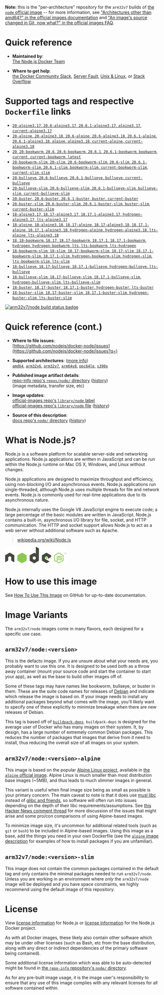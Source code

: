 <!--

********************************************************************************

WARNING:

    DO NOT EDIT "node/README.md"

    IT IS AUTO-GENERATED

    (from the other files in "node/" combined with a set of templates)

********************************************************************************

-->

**Note:** this is the "per-architecture" repository for the `arm32v7` builds of [the `node` official image](https://hub.docker.com/_/node) -- for more information, see ["Architectures other than amd64?" in the official images documentation](https://github.com/docker-library/official-images#architectures-other-than-amd64) and ["An image's source changed in Git, now what?" in the official images FAQ](https://github.com/docker-library/faq#an-images-source-changed-in-git-now-what).

# Quick reference

-	**Maintained by**:  
	[The Node.js Docker Team](https://github.com/nodejs/docker-node)

-	**Where to get help**:  
	[the Docker Community Slack](https://dockr.ly/comm-slack), [Server Fault](https://serverfault.com/help/on-topic), [Unix & Linux](https://unix.stackexchange.com/help/on-topic), or [Stack Overflow](https://stackoverflow.com/help/on-topic)

# Supported tags and respective `Dockerfile` links

-	[`20-alpine3.17`, `20.6-alpine3.17`, `20.6.1-alpine3.17`, `alpine3.17`, `current-alpine3.17`](https://github.com/nodejs/docker-node/blob/1a2a796a6fecfda1f23f24551f2937f6b61830c6/20/alpine3.17/Dockerfile)
-	[`20-alpine`, `20-alpine3.18`, `20.6-alpine`, `20.6-alpine3.18`, `20.6.1-alpine`, `20.6.1-alpine3.18`, `alpine`, `alpine3.18`, `current-alpine`, `current-alpine3.18`](https://github.com/nodejs/docker-node/blob/1a2a796a6fecfda1f23f24551f2937f6b61830c6/20/alpine3.18/Dockerfile)
-	[`20`, `20-bookworm`, `20.6`, `20.6-bookworm`, `20.6.1`, `20.6.1-bookworm`, `bookworm`, `current`, `current-bookworm`, `latest`](https://github.com/nodejs/docker-node/blob/1a2a796a6fecfda1f23f24551f2937f6b61830c6/20/bookworm/Dockerfile)
-	[`20-bookworm-slim`, `20-slim`, `20.6-bookworm-slim`, `20.6-slim`, `20.6.1-bookworm-slim`, `20.6.1-slim`, `bookworm-slim`, `current-bookworm-slim`, `current-slim`, `slim`](https://github.com/nodejs/docker-node/blob/1a2a796a6fecfda1f23f24551f2937f6b61830c6/20/bookworm-slim/Dockerfile)
-	[`20-bullseye`, `20.6-bullseye`, `20.6.1-bullseye`, `bullseye`, `current-bullseye`](https://github.com/nodejs/docker-node/blob/1a2a796a6fecfda1f23f24551f2937f6b61830c6/20/bullseye/Dockerfile)
-	[`20-bullseye-slim`, `20.6-bullseye-slim`, `20.6.1-bullseye-slim`, `bullseye-slim`, `current-bullseye-slim`](https://github.com/nodejs/docker-node/blob/1a2a796a6fecfda1f23f24551f2937f6b61830c6/20/bullseye-slim/Dockerfile)
-	[`20-buster`, `20.6-buster`, `20.6.1-buster`, `buster`, `current-buster`](https://github.com/nodejs/docker-node/blob/1a2a796a6fecfda1f23f24551f2937f6b61830c6/20/buster/Dockerfile)
-	[`20-buster-slim`, `20.6-buster-slim`, `20.6.1-buster-slim`, `buster-slim`, `current-buster-slim`](https://github.com/nodejs/docker-node/blob/1a2a796a6fecfda1f23f24551f2937f6b61830c6/20/buster-slim/Dockerfile)
-	[`18-alpine3.17`, `18.17-alpine3.17`, `18.17.1-alpine3.17`, `hydrogen-alpine3.17`, `lts-alpine3.17`](https://github.com/nodejs/docker-node/blob/8c40f63ed62b2fde41903b097391b74f15f32cea/18/alpine3.17/Dockerfile)
-	[`18-alpine`, `18-alpine3.18`, `18.17-alpine`, `18.17-alpine3.18`, `18.17.1-alpine`, `18.17.1-alpine3.18`, `hydrogen-alpine`, `hydrogen-alpine3.18`, `lts-alpine`, `lts-alpine3.18`](https://github.com/nodejs/docker-node/blob/8c40f63ed62b2fde41903b097391b74f15f32cea/18/alpine3.18/Dockerfile)
-	[`18`, `18-bookworm`, `18.17`, `18.17-bookworm`, `18.17.1`, `18.17.1-bookworm`, `hydrogen`, `hydrogen-bookworm`, `lts`, `lts-bookworm`, `lts-hydrogen`](https://github.com/nodejs/docker-node/blob/1a4f3d2d0c914b4468ba9675cedf70a2f4f0f82d/18/bookworm/Dockerfile)
-	[`18-bookworm-slim`, `18-slim`, `18.17-bookworm-slim`, `18.17-slim`, `18.17.1-bookworm-slim`, `18.17.1-slim`, `hydrogen-bookworm-slim`, `hydrogen-slim`, `lts-bookworm-slim`, `lts-slim`](https://github.com/nodejs/docker-node/blob/1a4f3d2d0c914b4468ba9675cedf70a2f4f0f82d/18/bookworm-slim/Dockerfile)
-	[`18-bullseye`, `18.17-bullseye`, `18.17.1-bullseye`, `hydrogen-bullseye`, `lts-bullseye`](https://github.com/nodejs/docker-node/blob/1a4f3d2d0c914b4468ba9675cedf70a2f4f0f82d/18/bullseye/Dockerfile)
-	[`18-bullseye-slim`, `18.17-bullseye-slim`, `18.17.1-bullseye-slim`, `hydrogen-bullseye-slim`, `lts-bullseye-slim`](https://github.com/nodejs/docker-node/blob/1a4f3d2d0c914b4468ba9675cedf70a2f4f0f82d/18/bullseye-slim/Dockerfile)
-	[`18-buster`, `18.17-buster`, `18.17.1-buster`, `hydrogen-buster`, `lts-buster`](https://github.com/nodejs/docker-node/blob/1a4f3d2d0c914b4468ba9675cedf70a2f4f0f82d/18/buster/Dockerfile)
-	[`18-buster-slim`, `18.17-buster-slim`, `18.17.1-buster-slim`, `hydrogen-buster-slim`, `lts-buster-slim`](https://github.com/nodejs/docker-node/blob/1a4f3d2d0c914b4468ba9675cedf70a2f4f0f82d/18/buster-slim/Dockerfile)

[![arm32v7/node build status badge](https://img.shields.io/jenkins/s/https/doi-janky.infosiftr.net/job/multiarch/job/arm32v7/job/node.svg?label=arm32v7/node%20%20build%20job)](https://doi-janky.infosiftr.net/job/multiarch/job/arm32v7/job/node/)

# Quick reference (cont.)

-	**Where to file issues**:  
	[https://github.com/nodejs/docker-node/issues](https://github.com/nodejs/docker-node/issues?q=)

-	**Supported architectures**: ([more info](https://github.com/docker-library/official-images#architectures-other-than-amd64))  
	[`amd64`](https://hub.docker.com/r/amd64/node/), [`arm32v6`](https://hub.docker.com/r/arm32v6/node/), [`arm32v7`](https://hub.docker.com/r/arm32v7/node/), [`arm64v8`](https://hub.docker.com/r/arm64v8/node/), [`ppc64le`](https://hub.docker.com/r/ppc64le/node/), [`s390x`](https://hub.docker.com/r/s390x/node/)

-	**Published image artifact details**:  
	[repo-info repo's `repos/node/` directory](https://github.com/docker-library/repo-info/blob/master/repos/node) ([history](https://github.com/docker-library/repo-info/commits/master/repos/node))  
	(image metadata, transfer size, etc)

-	**Image updates**:  
	[official-images repo's `library/node` label](https://github.com/docker-library/official-images/issues?q=label%3Alibrary%2Fnode)  
	[official-images repo's `library/node` file](https://github.com/docker-library/official-images/blob/master/library/node) ([history](https://github.com/docker-library/official-images/commits/master/library/node))

-	**Source of this description**:  
	[docs repo's `node/` directory](https://github.com/docker-library/docs/tree/master/node) ([history](https://github.com/docker-library/docs/commits/master/node))

# What is Node.js?

Node.js is a software platform for scalable server-side and networking applications. Node.js applications are written in JavaScript and can be run within the Node.js runtime on Mac OS X, Windows, and Linux without changes.

Node.js applications are designed to maximize throughput and efficiency, using non-blocking I/O and asynchronous events. Node.js applications run single-threaded, although Node.js uses multiple threads for file and network events. Node.js is commonly used for real-time applications due to its asynchronous nature.

Node.js internally uses the Google V8 JavaScript engine to execute code; a large percentage of the basic modules are written in JavaScript. Node.js contains a built-in, asynchronous I/O library for file, socket, and HTTP communication. The HTTP and socket support allows Node.js to act as a web server without additional software such as Apache.

> [wikipedia.org/wiki/Node.js](https://en.wikipedia.org/wiki/Node.js)

![logo](https://raw.githubusercontent.com/docker-library/docs/01c12653951b2fe592c1f93a13b4e289ada0e3a1/node/logo.png)

# How to use this image

See [How To Use This Image](https://github.com/nodejs/docker-node/blob/master/README.md#how-to-use-this-image) on GitHub for up-to-date documentation.

# Image Variants

The `arm32v7/node` images come in many flavors, each designed for a specific use case.

## `arm32v7/node:<version>`

This is the defacto image. If you are unsure about what your needs are, you probably want to use this one. It is designed to be used both as a throw away container (mount your source code and start the container to start your app), as well as the base to build other images off of.

Some of these tags may have names like bookworm, bullseye, or buster in them. These are the suite code names for releases of [Debian](https://wiki.debian.org/DebianReleases) and indicate which release the image is based on. If your image needs to install any additional packages beyond what comes with the image, you'll likely want to specify one of these explicitly to minimize breakage when there are new releases of Debian.

This tag is based off of [`buildpack-deps`](https://hub.docker.com/_/buildpack-deps/). `buildpack-deps` is designed for the average user of Docker who has many images on their system. It, by design, has a large number of extremely common Debian packages. This reduces the number of packages that images that derive from it need to install, thus reducing the overall size of all images on your system.

## `arm32v7/node:<version>-alpine`

This image is based on the popular [Alpine Linux project](https://alpinelinux.org), available in [the `alpine` official image](https://hub.docker.com/_/alpine). Alpine Linux is much smaller than most distribution base images (~5MB), and thus leads to much slimmer images in general.

This variant is useful when final image size being as small as possible is your primary concern. The main caveat to note is that it does use [musl libc](https://musl.libc.org) instead of [glibc and friends](https://www.etalabs.net/compare_libcs.html), so software will often run into issues depending on the depth of their libc requirements/assumptions. See [this Hacker News comment thread](https://news.ycombinator.com/item?id=10782897) for more discussion of the issues that might arise and some pro/con comparisons of using Alpine-based images.

To minimize image size, it's uncommon for additional related tools (such as `git` or `bash`) to be included in Alpine-based images. Using this image as a base, add the things you need in your own Dockerfile (see the [`alpine` image description](https://hub.docker.com/_/alpine/) for examples of how to install packages if you are unfamiliar).

## `arm32v7/node:<version>-slim`

This image does not contain the common packages contained in the default tag and only contains the minimal packages needed to run `arm32v7/node`. Unless you are working in an environment where *only* the `arm32v7/node` image will be deployed and you have space constraints, we highly recommend using the default image of this repository.

# License

View [license information](https://github.com/nodejs/node/blob/master/LICENSE) for Node.js or [license information](https://github.com/nodejs/docker-node/blob/master/LICENSE) for the Node.js Docker project.

As with all Docker images, these likely also contain other software which may be under other licenses (such as Bash, etc from the base distribution, along with any direct or indirect dependencies of the primary software being contained).

Some additional license information which was able to be auto-detected might be found in [the `repo-info` repository's `node/` directory](https://github.com/docker-library/repo-info/tree/master/repos/node).

As for any pre-built image usage, it is the image user's responsibility to ensure that any use of this image complies with any relevant licenses for all software contained within.
